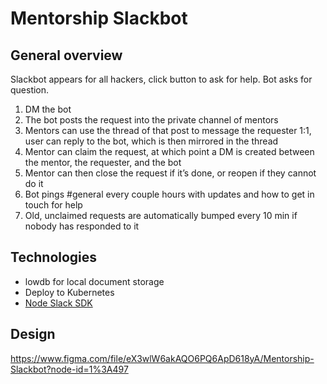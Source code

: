 # Mentorship Slackbot

## General overview

Slackbot appears for all hackers, click button to ask for help. Bot asks for question.

1. DM the bot
2. The bot posts the request into the private channel of mentors
3. Mentors can use the thread of that post to message the requester 1:1, user can reply to the bot, which is then mirrored in the thread
4. Mentor can claim the request, at which point a DM is created between the mentor, the requester, and the bot
5. Mentor can then close the request if it’s done, or reopen if they cannot do it
6. Bot pings #general every couple hours with updates and how to get in touch for help
7. Old, unclaimed requests are automatically bumped every 10 min if nobody has responded to it


## Technologies  

- lowdb for local document storage
- Deploy to Kubernetes
- [Node Slack SDK](https://slack.dev/node-slack-sdk/)

## Design

https://www.figma.com/file/eX3wlW6akAQO6PQ6ApD618yA/Mentorship-Slackbot?node-id=1%3A497